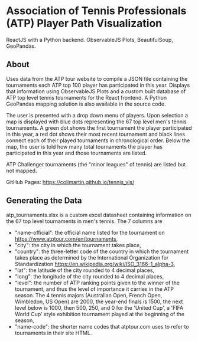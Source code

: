 # Association of Tennis Professionals (ATP) Player Path Visualization

ReactJS with a Python backend. ObservableJS Plots, BeautifulSoup, GeoPandas.

## About

Uses data from the ATP tour website to compile a JSON file containing the tournaments each ATP top 100 player has participated in this year. Displays that information using ObservableJS Plots and a custom built database of ATP top level tennis tournaments for the React frontend. A Python GeoPandas mapping solution is also available in the source code.

The user is presented with a drop down menu of players. Upon selection a map is displayed with blue dots representing the 67 top level men's tennis tournaments. A green dot shows the first tournament the player participated in this year, a red dot shows their most recent tournament and black lines connect each of their played tournaments in chronological order.
Below the map, the user is told how many total tournaments the player has participated in this year and those tournaments are listed.

ATP Challenger tournaments (the "minor leagues" of tennis) are listed but not mapped. 

GitHub Pages: https://colimartin.github.io/tennis_vis/

## Generating the Data

atp_tournaments.xlsx is a custom excel datasheet containing information on the 67 top level tournaments in men's tennis.
The 7 columns are 
- "name-official": the official name listed for the tournament on https://www.atptour.com/en/tournaments,
- "city": the city in which the tournament takes place,
- "country": the three-letter code of the country in which the tournament takes place as determined by the International   Organization for Standardization https://en.wikipedia.org/wiki/ISO_3166-1_alpha-3,
- "lat": the latitude of the city rounded to 4 decimal places, 
- "long": the longitude of the city rounded to 4 decimal places, 
- "level": the number of ATP ranking points given to the winner of the tournament, and thus the level of importance it carries in the ATP season. The 4 tennis majors (Australian Open, French Open, Wimbledon, US Open) are 2000, the year-end finals is 1500, the next level below is 1000, then 500, 250, and 0 for the 'United Cup', a 'FIFA World Cup' style exhibition tournament played at the beginning of the season,
- "name-code": the shorter name codes that atptour.com uses to refer to tournaments in their site HTML.



